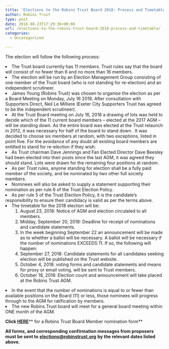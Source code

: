 ```yaml
---
title: 'Elections to the Robins Trust Board 2018: Process and Timetable'
author: Robins Trust
type: post
date: 2018-08-23T17:29:36+00:00
url: /elections-to-the-robins-trust-board-2018-process-and-timetable/
categories:
  - Uncategorized

---
```

<span style="font-weight: 400;">The election will follow the following process:</span>

<li style="font-weight: 400;">
  <span style="font-weight: 400;">The Trust board currently has 11 members. Trust rules say that the board will consist of no fewer than 6 and no more than 16 members.</span>
</li>
<li style="font-weight: 400;">
  <span style="font-weight: 400;">The election will be run by an Election Management Group consisting of one member of the Trust board (who is not standing for re-election) and an independent scrutineer.</span>
</li>
<li style="font-weight: 400;">
  <span style="font-weight: 400;">James Young (Robins Trust) was chosen to organise the election as per a Board Meeting on Monday, July 16 2018. After consultation with Supporters Direct, Neil Le Milliere (Exeter City Supporters Trust has agreed to be the independent scrutineer).</span>
</li>
<li style="font-weight: 400;">
  <span style="font-weight: 400;">At the Trust Board meeting on July 16, 2018 a drawing of lots was held to decide which of the 11 current board members – elected at the 2017 AGM – will be standing down. As the entire board was elected at the Trust relaunch in 2012, it was necessary for half of the board to stand down.  It was decided to choose six members at random, with two exceptions, listed in point five. For the avoidance of any doubt all existing board members are entitled to stand for re-election if they wish. </span>
</li>
<li style="font-weight: 400;">
  <span style="font-weight: 400;">As Trust chairman Dave Jennings and Fan Elected Director Dave Beesley had been elected into their posts since the last AGM, it was agreed they should stand. Lots were drawn for the remaining four positions at random.</span>
</li>
<li style="font-weight: 400;">
  <span style="font-weight: 400;">As per Trust rules, anyone standing for election shall be a fully paid member of the society, and be nominated by two other full society members.</span>
</li>
<li style="font-weight: 400;">
  <span style="font-weight: 400;">Nominees will also be asked to supply a statement supporting their nomination as per rule 6 of the Trust Election Policy.</span>
</li>
<li style="font-weight: 400;">
  <span style="font-weight: 400;">As per rule 5 of the Trust Election Policy, it is the candidate’s responsibility to ensure their candidacy is valid as per the terms above.</span>
</li>
<li style="font-weight: 400;">
  <span style="font-weight: 400;"> The timetable for the 2018 election will be:</span> <ol>
    <li style="list-style-type: none;">
      <ol>
        <li style="font-weight: 400;">
          <span style="font-weight: 400;">August 23, 2018: Notice of AGM and election circulated to all members.</span>
        </li>
        <li style="font-weight: 400;">
          <span style="font-weight: 400;">Midday, September 20, 2018: Deadline for receipt of nominations and candidate statements.</span>
        </li>
        <li style="font-weight: 400;">
          <span style="font-weight: 400;">In the week beginning September 22 an announcement will be made as to whether a ballot will be necessary. A ballot will be necessary if the number of nominations EXCEEDS 11. If so, the following will happen: </span>
        </li>
        <li style="font-weight: 400;">
          <span style="font-weight: 400;">September 27, 2018: Candidate statements for all candidates seeking election will be published on the Trust website.</span>
        </li>
        <li style="font-weight: 400;">
          <span style="font-weight: 400;">October 4, 2018: voting forms and candidate statements and means for proxy or email voting, will be sent to Trust members.</span>
        </li>
        <li style="font-weight: 400;">
          <span style="font-weight: 400;">October 18, 2018: Election count and announcement will take placed at the Robins Trust AGM.</span>
        </li>
      </ol>
    </li>
  </ol>
</li>

<li style="font-weight: 400;">
  <span style="font-weight: 400;">In the event that the number of nominations is equal to or fewer than available positions on the Board (11) or less, those nominees will progress through to the AGM for ratification by members. </span>
</li>
<li style="font-weight: 400;">
  <span style="font-weight: 400;">The new Robins Trust board will meet for a general board meeting within ONE month of the AGM.</span>
</li>

**Click [HERE][1]**** for a Robins Trust Board Member nomination form**

**All forms, and corresponding confirmation messages from proposers must be sent to** [**elections@robinstrust.org**][2] **by the relevant dates listed above.**

 [1]: https://robinstrust.org/wp-content/uploads/2018/08/Trust-Elections-2018-Board-Nomination-Form.pdf
 [2]: mailto:elections@robinstrust.org